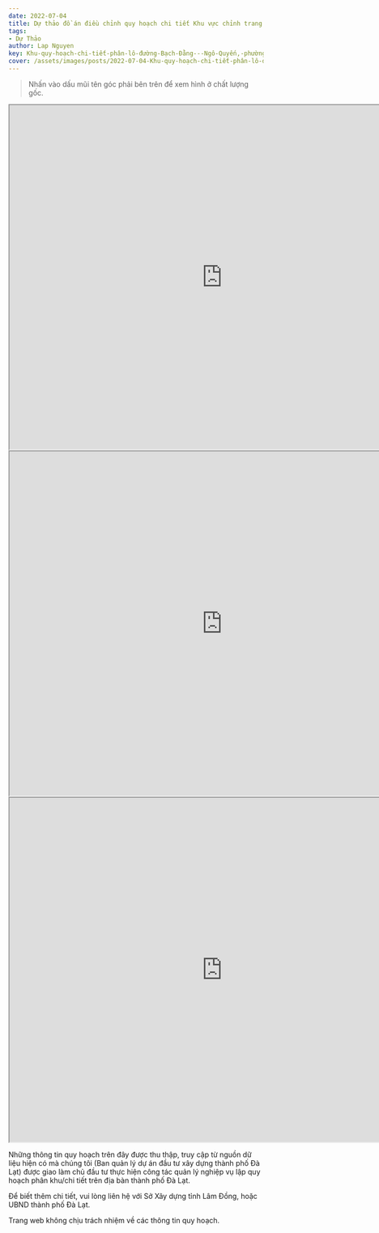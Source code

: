 ```yaml
---
date: 2022-07-04
title: Dự thảo đồ án điều chỉnh quy hoạch chi tiết Khu vực chỉnh trang thuộc Khu quy hoạch chi tiết phân lô đường Bạch Đằng - Ngô Quyến, phường 6, thành phố Đà lạt
tags:
- Dự Thảo
author: Lap Nguyen
key: Khu-quy-hoạch-chi-tiết-phân-lô-đường-Bạch-Đằng---Ngô-Quyến,-phường-6
cover: /assets/images/posts/2022-07-04-Khu-quy-hoạch-chi-tiết-phân-lô-đường-Bạch-Đằng---Ngô-Quyến,-phường-6.png
---
```


> Nhấn vào dấu mũi tên góc phải bên trên để xem hình ở chất lượng gốc.

<iframe src="https://drive.google.com/file/d/1vF808CkAgReuBe22eQbsI1ekzL8IUS7G/preview" width="840" height="680"></iframe>
<iframe src="https://drive.google.com/file/d/1cGepXRU59n9dkOfgL3BKf03rhh6tXcLE/preview" width="840" height="680"></iframe>
<iframe src="https://drive.google.com/file/d/1o3syDDWDvoXrk7v_G5vYqkX-LorijpVt/preview" width="840" height="680"></iframe>

Những thông tin quy hoạch trên đây được thu thập, truy cập từ nguồn dữ liệu hiện có mà chúng tôi
(Ban quản lý dự án đầu tư xây dựng thành phố Đà Lạt) được giao làm chủ đầu tư thực hiện công tác quản lý nghiệp vụ
lập quy hoạch phân khu/chi tiết trên địa bàn thành phố Đà Lạt.

Để biết thêm chi tiết, vui lòng liên hệ với Sở Xây dựng tỉnh Lâm Đồng, hoặc UBND thành phố Đà Lạt.

Trang web không chịu trách nhiệm về các thông tin quy hoạch.
